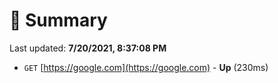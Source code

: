 # 📖 Summary
Last updated: **7/20/2021, 8:37:08 PM**

- `GET` [https://google.com](https://google.com) - **Up** (230ms)
